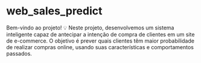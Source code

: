 # web_sales_predict
Bem-vindo ao projeto! 💡  Neste projeto, desenvolvemos um sistema inteligente capaz de antecipar a intenção de compra de clientes em um site de e-commerce. O objetivo é prever quais clientes têm maior probabilidade de realizar compras online, usando suas características e comportamentos passados.
